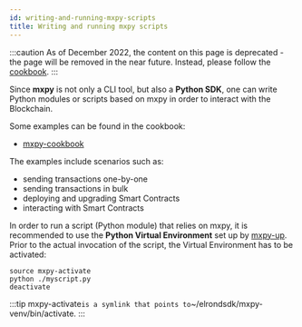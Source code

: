 ```yaml
---
id: writing-and-running-mxpy-scripts
title: Writing and running mxpy scripts
---
```


:::caution
As of December 2022, the content on this page is deprecated - the page will be removed in the near future. Instead, please follow the [cookbook](/sdk-and-tools/mxpy/mxpy-cookbook).
:::

Since **mxpy** is not only a CLI tool, but also a **Python SDK**, one can write Python modules or scripts based on mxpy in order to interact with the Blockchain.

Some examples can be found in the cookbook:

- [mxpy-cookbook](/sdk-and-tools/mxpy/mxpy-cookbook/)

The examples include scenarios such as:

- sending transactions one-by-one
- sending transactions in bulk
- deploying and upgrading Smart Contracts
- interacting with Smart Contracts

In order to run a script (Python module) that relies on mxpy, it is recommended to use the **Python Virtual Environment** set up by [mxpy-up](/sdk-and-tools/mxpy/installing-mxpy#install-using-mxpy-up-recommended). Prior to the actual invocation of the script, the Virtual Environment has to be activated:

```
source mxpy-activate
python ./myscript.py
deactivate
```

:::tip
mxpy-activate`is a symlink that points to`~/elrondsdk/mxpy-venv/bin/activate.
:::
